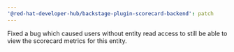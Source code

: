 ```yaml
---
'@red-hat-developer-hub/backstage-plugin-scorecard-backend': patch
---
```


Fixed a bug which caused users without entity read access to still be able to view the scorecard metrics for this entity.
